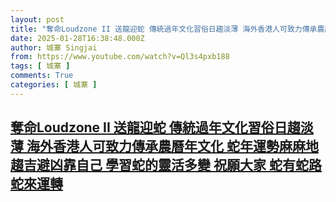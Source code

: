 ```yaml
---
layout: post
title: "奪命Loudzone II 送龍迎蛇 傳統過年文化習俗日趨淡薄 海外香港人可致力傳承農曆年文化 蛇年運勢麻麻地 趨吉避凶靠自己 學習蛇的靈活多變 祝願大家 蛇有蛇路 蛇來運轉"
date: 2025-01-28T16:38:48.000Z
author: 城寨 Singjai
from: https://www.youtube.com/watch?v=Ql3s4pxb188
tags: [ 城寨 ]
comments: True
categories: [ 城寨 ]
---
```

<!--1738082328000-->
[奪命Loudzone II 送龍迎蛇 傳統過年文化習俗日趨淡薄 海外香港人可致力傳承農曆年文化 蛇年運勢麻麻地 趨吉避凶靠自己 學習蛇的靈活多變 祝願大家 蛇有蛇路 蛇來運轉](https://www.youtube.com/watch?v=Ql3s4pxb188)
------

<div>

</div>
